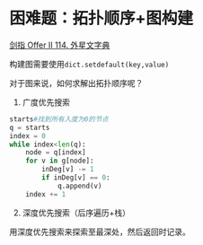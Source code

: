 # 困难题：拓扑顺序+图构建

[剑指 Offer II 114. 外星文字典](https://leetcode.cn/problems/Jf1JuT/)

构建图需要使用`dict.setdefault(key,value)`

对于图来说，如何求解出拓扑顺序呢？

1. 广度优先搜索

```python
starts#找到所有入度为0的节点
q = starts
index = 0
while index<len(q):
    node = q[index]
    for v in g[node]:
        inDeg[v] -= 1
        if inDeg[v] == 0:
            q.append(v)
    index += 1
```

2. 深度优先搜索（后序遍历+栈）

用深度优先搜索来探索至最深处，然后返回时记录。

